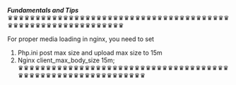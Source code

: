 **_Fundamentals and Tips_**
♛♛♛♛♛♛♛♛♛♛♛♛♛♛♛♛♛♛♛♛♛♛♛♛♛♛♛♛♛♛♛♛♛♛♛♛♛♛♛♛♛♛♛♛♛♛♛♛♛♛♛♛♛♛♛♛♛♛♛♛♛

For proper media loading in nginx, you need to set
1. Php.ini post max size and upload max size to 15m
2. Nginx client_max_body_size    15m;
♛♛♛♛♛♛♛♛♛♛♛♛♛♛♛♛♛♛♛♛♛♛♛♛♛♛♛♛♛♛♛♛♛♛♛♛♛♛♛♛♛♛♛♛♛♛♛♛♛♛♛♛♛♛♛♛♛♛♛♛♛